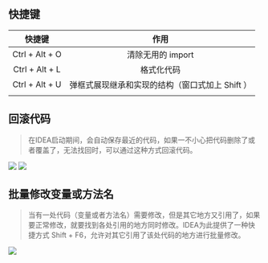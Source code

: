 ## 快捷键

|     快捷键     |                      作用                       |
| :------------: | :---------------------------------------------: |
| Ctrl + Alt + O |                清除无用的 import                |
| Ctrl + Alt + L |                   格式化代码                    |
| Ctrl + Alt + U | 弹框式展现继承和实现的结构（窗口式加上 Shift ） |
|                |                                                 |



## 回滚代码

> 在IDEA启动期间，会自动保存最近的代码，如果一不小心把代码删除了或者覆盖了，无法找回时，可以通过这种方式回滚代码。

<img src="https://run-notes-pictures.oss-cn-hangzhou.aliyuncs.com/2022/11/16/Snipaste_2022-11-16_16-36-14.png">

<img src="https://run-notes-pictures.oss-cn-hangzhou.aliyuncs.com/2022/11/16/Snipaste_2022-11-16_16-38-14.png">



## 批量修改变量或方法名

> 当有一处代码（变量或者方法名）需要修改，但是其它地方又引用了，如果要正常修改，就要找到各处引用的地方同时修改。IDEA为此提供了一种快捷方式 Shift + F6，允许对其它引用了该处代码的地方进行批量修改。

<img src="https://run-notes-pictures.oss-cn-hangzhou.aliyuncs.com/2022/11/16/Snipaste_2022-11-16_16-43-59.png">   



